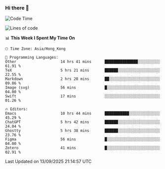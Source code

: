 ### Hi there 👋

<!--
**nicehiro/nicehiro** is a ✨ _special_ ✨ repository because its `README.md` (this file) appears on your GitHub profile.

Here are some ideas to get you started:

- 🔭 I’m currently working on ...
- 🌱 I’m currently learning ...
- 👯 I’m looking to collaborate on ...
- 🤔 I’m looking for help with ...
- 💬 Ask me about ...
- 📫 How to reach me: ...
- 😄 Pronouns: ...
- ⚡ Fun fact: ...
-->

<!--START_SECTION:waka-->
![Code Time](http://img.shields.io/badge/Code%20Time-1%2C011%20hrs%2011%20mins-blue)

![Lines of code](https://img.shields.io/badge/From%20Hello%20World%20I%27ve%20Written-1.9%20million%20lines%20of%20code-blue)

📊 **This Week I Spent My Time On** 

```text
🕑︎ Time Zone: Asia/Hong_Kong

💬 Programming Languages: 
Other                    14 hrs 41 mins      ███████████████░░░░░░░░░░   61.91 % 
TeX                      5 hrs 21 mins       ██████░░░░░░░░░░░░░░░░░░░   22.55 % 
Markdown                 2 hrs 20 mins       ██░░░░░░░░░░░░░░░░░░░░░░░   09.86 % 
Image (svg)              56 mins             █░░░░░░░░░░░░░░░░░░░░░░░░   04.00 % 
Swift                    17 mins             ░░░░░░░░░░░░░░░░░░░░░░░░░   01.26 % 

🔥 Editors: 
Emacs                    10 hrs 44 mins      ███████████░░░░░░░░░░░░░░   45.29 % 
ChatGPT                  5 hrs 42 mins       ██████░░░░░░░░░░░░░░░░░░░   24.04 % 
Ghostty                  5 hrs 38 mins       ██████░░░░░░░░░░░░░░░░░░░   23.76 % 
Figma                    56 mins             █░░░░░░░░░░░░░░░░░░░░░░░░   04.00 % 
Zotero                   41 mins             █░░░░░░░░░░░░░░░░░░░░░░░░   02.91 % 
```


 Last Updated on 13/09/2025 21:14:57 UTC
<!--END_SECTION:waka-->
